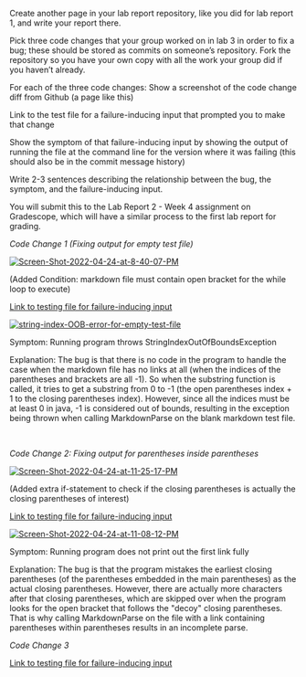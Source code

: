 Create another page in your lab report repository, like you did for lab report 1, and write your report there.

Pick three code changes that your group worked on in lab 3 in order to fix a bug; these should be stored as commits on someone’s repository. Fork the repository so you have your own copy with all the work your group did if you haven’t already.

For each of the three code changes:
Show a screenshot of the code change diff from Github (a page like this)

Link to the test file for a failure-inducing input that prompted you to make that change

Show the symptom of that failure-inducing input by showing the output of running the file at the command line for the version where it was failing (this should also be in the commit message history)

Write 2-3 sentences describing the relationship between the bug, the symptom, and the failure-inducing input.


You will submit this to the Lab Report 2 - Week 4 assignment on Gradescope, which will have a similar process to the first lab report for grading.

*Code Change 1 (Fixing output for empty test file)*

<a href="https://ibb.co/Prx3qD2"><img src="https://i.ibb.co/dfB18mN/Screen-Shot-2022-04-24-at-8-40-07-PM.png" alt="Screen-Shot-2022-04-24-at-8-40-07-PM" border="0"></a>
  
(Added Condition: markdown file must contain open bracket for the while loop to execute) 

  
[Link to testing file for failure-inducing input](https://github.com/R3dbAbyVamp/markdown-parser/blob/main/testing3.md)

  
<a href="https://ibb.co/zZfRz8k"><img src="https://i.ibb.co/bXdBkHf/string-index-OOB-error-for-empty-test-file.png" alt="string-index-OOB-error-for-empty-test-file" border="0"></a> 

Symptom: Running program throws StringIndexOutOfBoundsException  

Explanation: The bug is that there is no code in the program to handle the case when the markdown file has no links at all (when the indices of the parentheses and brackets are all -1). So when the substring function is called, it tries to get a substring from 0 to -1 (the open parentheses index + 1 to the closing parentheses index). However, since all the indices must be at least 0 in java, -1 is considered out of bounds, resulting in the exception being thrown when calling MarkdownParse on the blank markdown test file.    

&nbsp;

*Code Change 2: Fixing output for parentheses inside parentheses*

<a href="https://ibb.co/w7SXfwR"><img src="https://i.ibb.co/FX5MF0K/Screen-Shot-2022-04-24-at-11-25-17-PM.png" alt="Screen-Shot-2022-04-24-at-11-25-17-PM" border="0"></a> 

(Added extra if-statement to check if the closing parentheses is actually the closing parentheses of interest)

[Link to testing file for failure-inducing input](https://github.com/R3dbAbyVamp/markdown-parser/blob/main/testing2.md)

<a href="https://ibb.co/GCqVDwt"><img src="https://i.ibb.co/r5VZhPc/Screen-Shot-2022-04-24-at-11-08-12-PM.png" alt="Screen-Shot-2022-04-24-at-11-08-12-PM" border="0"></a>

Symptom: Running program does not print out the first link fully

Explanation: The bug is that the program mistakes the earliest closing parentheses (of the parentheses embedded in the main parentheses) as the actual closing parentheses. However, there are actually more characters after that closing parentheses, which are skipped over when the program looks for the open bracket that follows the "decoy" closing parentheses. That is why calling MarkdownParse on the file with a link containing parentheses within parentheses results in an incomplete parse.  

*Code Change 3*

[Link to testing file for failure-inducing input]()
